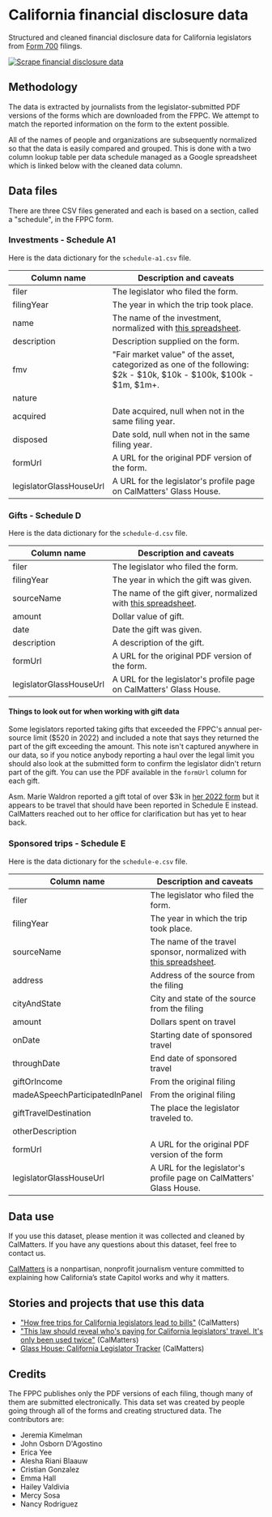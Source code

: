 # California financial disclosure data

Structured and cleaned financial disclosure data for California legislators from [Form 700](https://form700search.fppc.ca.gov/) filings.

[![Scrape financial disclosure data](https://github.com/CalMatters/ca-form-700-data/actions/workflows/scrape.yml/badge.svg)](https://github.com/CalMatters/ca-form-700-data/actions/workflows/scrape.yml)

## Methodology

The data is extracted by journalists from the legislator-submitted PDF versions of the forms which are downloaded from the FPPC. We attempt to match the reported information on the form to the extent possible.

All of the names of people and organizations are subsequently normalized so that the data is easily compared and grouped. This is done with a two column lookup table per data schedule managed as a Google spreadsheet which is linked below with the cleaned data column.

## Data files

There are three CSV files generated and each is based on a section, called a "schedule", in the FPPC form.

### Investments - Schedule A1

Here is the data dictionary for the `schedule-a1.csv` file.

<table>
  <thead>
    <tr>
      <th>Column name</th>
      <th>Description and caveats</th>
    </tr>
  </thead>
  <tbody>
    <tr>
      <td>filer</td>
      <td>The legislator who filed the form.</td>
    </tr>
    <tr>
      <td>filingYear</td>
      <td>The year in which the trip took place.</td>
    </tr>
    <tr>
      <td>name</td>
      <td>The name of the investment, normalized with <a href="https://docs.google.com/spreadsheets/d/e/2PACX-1vSvMVqjLXOLoY5Jt1u8gmOBD_2IZit7yqKN8N94ubeOvyx94qyLCdLp19kAkp594OJzEfna5RO_Fcjv/pubhtml?gid=1910584700&single=true">this spreadsheet</a>.</td>
    </tr>
    <tr>
      <td>description</td>
      <td>Description supplied on the form.</td>
    </tr>
    <tr>
      <td>fmv</td>
      <td>"Fair market value" of the asset, categorized as one of the following: $2k - $10k, $10k - $100k, $100k - $1m, $1m+.</td>
    </tr>
    <tr>
      <td>nature</td>
      <td></td>
    </tr>
    <tr>
      <td>acquired</td>
      <td>Date acquired, null when not in the same filing year.</td>
    </tr>
    <tr>
      <td>disposed</td>
      <td>Date sold, null when not in the same filing year.</td>
    </tr>
    <tr>
      <td>formUrl</td>
      <td>A URL for the original PDF version of the form.</td>
    </tr>
    <tr>
      <td>legislatorGlassHouseUrl</td>
      <td>A URL for the legislator's profile page on CalMatters' Glass House.</td>
    </tr>
  </tbody>
</table>

### Gifts - Schedule D

Here is the data dictionary for the `schedule-d.csv` file.

<table>
  <thead>
    <tr>
      <th>Column name</th>
      <th>Description and caveats</th>
    </tr>
  </thead>
  <tbody>
    <tr>
      <td>filer</td>
      <td>The legislator who filed the form.</td>
    </tr>
    <tr>
      <td>filingYear</td>
      <td>The year in which the gift was given.</td>
    </tr>
    <tr>
      <td>sourceName</td>
      <td>The name of the gift giver, normalized with <a href="https://docs.google.com/spreadsheets/d/e/2PACX-1vSvMVqjLXOLoY5Jt1u8gmOBD_2IZit7yqKN8N94ubeOvyx94qyLCdLp19kAkp594OJzEfna5RO_Fcjv/pubhtml?gid=118444411&single=true">this spreadsheet</a>.</td>
    </tr>
    <tr>
      <td>amount</td>
      <td>Dollar value of gift.</td>
    </tr>
    <tr>
      <td>date</td>
      <td>Date the gift was given.</td>
    </tr>
    <tr>
      <td>description</td>
      <td>A description of the gift.</td>
    </tr>
    <tr>
      <td>formUrl</td>
      <td>A URL for the original PDF version of the form.</td>
    </tr>
    <tr>
      <td>legislatorGlassHouseUrl</td>
      <td>A URL for the legislator's profile page on CalMatters' Glass House.</td>
    </tr>
  </tbody>
</table>

#### Things to look out for when working with gift data

Some legislators reported taking gifts that exceeded the FPPC's annual per-source limit ($520 in 2022) and included a note that says they returned the part of the gift exceeding the amount. This note isn't captured anywhere in our data, so if you notice anybody reporting a haul over the legal limit you should also look at the submitted form to confirm the legislator didn't return part of the gift. You can use the PDF available in the `formUrl` column for each gift.

Asm. Marie Waldron reported a gift total of over $3k in [her 2022 form](https://wcfweenxfcmsichcbyki.supabase.in/storage/v1/object/public/pdfs/eabd7aeb-88ee-481d-9d4e-a7e215bb665e.pdf) but it appears to be travel that should have been reported in Schedule E instead. CalMatters reached out to her office for clarification but has yet to hear back.

### Sponsored trips - Schedule E

Here is the data dictionary for the `schedule-e.csv` file.

<table>
  <thead>
    <tr>
      <th>Column name</th>
      <th>Description and caveats</th>
    </tr>
  </thead>
  <tbody>
    <tr>
      <td>filer</td>
      <td>The legislator who filed the form.</td>
    </tr>
    <tr>
      <td>filingYear</td>
      <td>The year in which the trip took place.</td>
    </tr>
    <tr>
      <td>sourceName</td>
      <td>The name of the travel sponsor, normalized with <a href="https://docs.google.com/spreadsheets/d/e/2PACX-1vSvMVqjLXOLoY5Jt1u8gmOBD_2IZit7yqKN8N94ubeOvyx94qyLCdLp19kAkp594OJzEfna5RO_Fcjv/pubhtml?gid=1594622565&single=true">this spreadsheet</a>.</td>
    </tr>
    <tr>
      <td>address</td>
      <td>Address of the source from the filing</td>
    </tr>
    <tr>
      <td>cityAndState</td>
      <td>City and state of the source from the filing</td>
    </tr>
    <tr>
      <td>amount</td>
      <td>Dollars spent on travel</td>
    </tr>
    <tr>
      <td>onDate</td>
      <td>Starting date of sponsored travel</td>
    </tr>
    <tr>
      <td>throughDate</td>
      <td>End date of sponsored travel</td>
    </tr>
    <tr>
      <td>giftOrIncome</td>
      <td>From the original filing</td>
    </tr>
    <tr>
      <td>madeASpeechParticipatedInPanel</td>
      <td>From the original filing</td>
    </tr>
    <tr>
      <td>giftTravelDestination</td>
      <td>The place the legislator traveled to.</td>
    </tr>
    <tr>
      <td>otherDescription</td>
      <td></td>
    </tr>
    <tr>
      <td>formUrl</td>
      <td>A URL for the original PDF version of the form</td>
    </tr>
    <tr>
      <td>legislatorGlassHouseUrl</td>
      <td>A URL for the legislator's profile page on CalMatters' Glass House.</td>
    </tr>
  </tbody>
</table>

## Data use

If you use this dataset, please mention it was collected and cleaned by CalMatters. If you have any questions about this dataset, feel free to contact us.

[CalMatters](https://calmatters.org/) is a nonpartisan, nonprofit journalism venture committed to explaining how California’s state Capitol works and why it matters.

## Stories and projects that use this data

* ["How free trips for California legislators lead to bills"](https://calmatters.org/politics/california-legislature/2023/05/california-legislature-trips-bills/) (CalMatters)
* ["This law should reveal who's paying for California legislators' travel. It's only been used twice"](https://calmatters.org/politics/california-legislature/2023/05/california-legislators-travel-disclosure/) (CalMatters)
* [Glass House: California Legislator Tracker](https://calmatters.org/legislator-tracker/home/) (CalMatters)

## Credits

The FPPC publishes only the PDF versions of each filing, though many of them are submitted electronically. This data set was created by people going through all of the forms and creating structured data. The contributors are:

* Jeremia Kimelman
* John Osborn D'Agostino
* Erica Yee
* Alesha Riani Blaauw
* Cristian Gonzalez
* Emma Hall
* Hailey Valdivia
* Mercy Sosa
* Nancy Rodriguez
